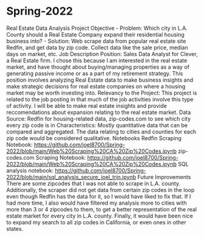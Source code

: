 # Spring-2022
Real Estate Data Analysis
Project Objective
	- Problem: Which city in L.A. County should a Real Estate Company expand their residential housing business into?
	- Solution: Web scrape data from popular real estate site Redfin, and get data by zip code.
		    Collect data like the sale price, median days on market, etc.
Job Description
	Position: Sales Data Analyst for Clever, a Real Estate firm. I chose this because I am interested
		in the real estate market, and have thought about buying/managing properties as a way 
		of generating passive income or as a part of my retirement strategy.
		This position involves analyzing Real Estate data to make business insights and 
		make strategic decisions for real estate companies on where a housing market may be worth
		investing into. 
	Relevancy to the Project: This project is related to the job posting in that much of the job 
		activities involve this type of activity. I will be able to make real estate insights
		and provide reccomendations about expansion relating to the real estate market.
Data
	Source: Redfin for housing-related data, zip-codes.com to see which city every zip code is in
	Characteristics: Mostly quantitative data that can be compared and aggregated. The data relating
	to cities and counties for each zip code would be considered qualitative.
Notebooks
	Redfin Scraping Notebook: https://github.com/joel8700/Spring-2022/blob/main/Web%20Scraping%20CA%20Zip%20Codes.ipynb
	zip-codes.com Scraping Notebook: https://github.com/joel8700/Spring-2022/blob/main/Web%20Scraping%20CA%20Zip%20Codes.ipynb
	SQL analysis notebook: https://github.com/joel8700/Spring-2022/blob/main/sql_analysis_secure_joel_trin.ipynb
Future Improvements
	There are some zipcodes that I was not able to scrape in L.A. county. Additionally, 
	the scraper did not get data from certain zip codes in the loop even though Redfin has the 
	data for it, so I would have liked to fix that. If I had more time, I also would have 
	filtered my analysis more to cities with more than 3 or 4 zipcodes to them, to get a 
	better representation of the real estate market for every city in L.A. county. 
	Finally, it would have been nice to expand my search to all zip codes in California, or even 
	ones in other states.
